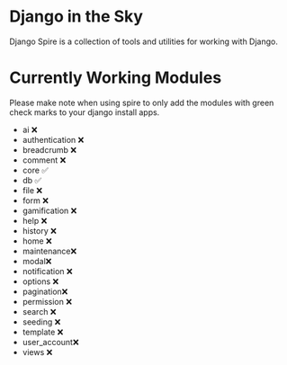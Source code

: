 # Django in the Sky

Django Spire is a collection of tools and utilities for working with Django.

# Currently Working Modules

Please make note when using spire to only add the modules with green check marks to your django install apps.

- ai ❌
- authentication ❌
- breadcrumb ❌
- comment ❌
- core ✅
- db ✅
- file ❌
- form ❌
- gamification ❌
- help ❌
- history ❌
- home ❌
- maintenance❌
- modal❌
- notification ❌
- options ❌
- pagination❌
- permission ❌
- search ❌
- seeding ❌
- template ❌
- user_account❌
- views ❌
